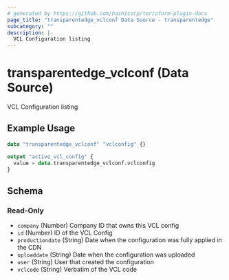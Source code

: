```yaml
---
# generated by https://github.com/hashicorp/terraform-plugin-docs
page_title: "transparentedge_vclconf Data Source - transparentedge"
subcategory: ""
description: |-
  VCL Configuration listing
---
```


# transparentedge_vclconf (Data Source)

VCL Configuration listing

## Example Usage

```terraform
data "transparentedge_vclconf" "vclconfig" {}

output "active_vcl_config" {
  value = data.transparentedge_vclconf.vclconfig
}
```

<!-- schema generated by tfplugindocs -->
## Schema

### Read-Only

- `company` (Number) Company ID that owns this VCL config
- `id` (Number) ID of the VCL Config
- `productiondate` (String) Date when the configuration was fully applied in the CDN
- `uploaddate` (String) Date when the configuration was uploaded
- `user` (String) User that created the configuration
- `vclcode` (String) Verbatim of the VCL code
